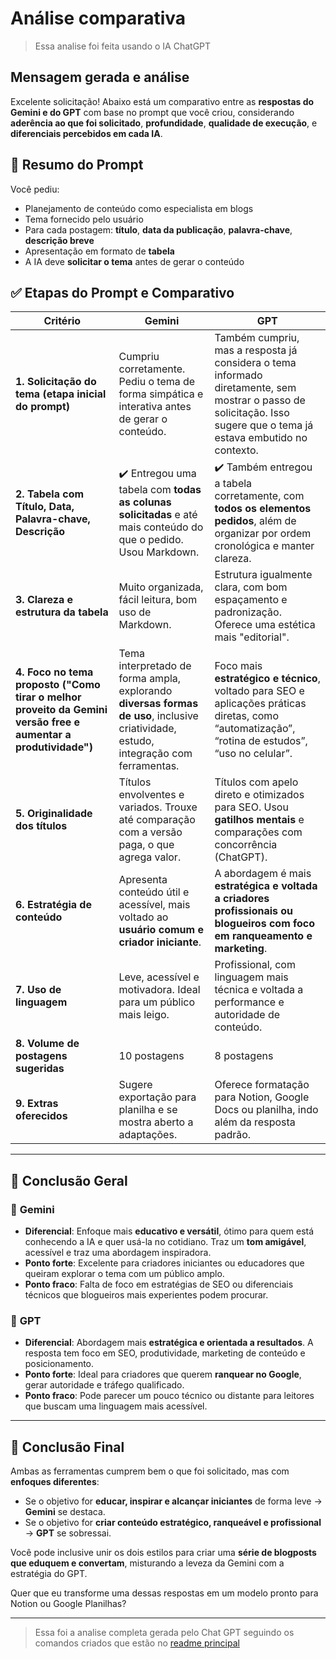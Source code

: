 # Análise comparativa 

> Essa analise foi feita usando o IA ChatGPT


## Mensagem gerada e análise

Excelente solicitação! Abaixo está um comparativo entre as **respostas do Gemini e do GPT** com base no prompt que você criou, considerando **aderência ao que foi solicitado**, **profundidade**, **qualidade de execução**, e **diferenciais percebidos em cada IA**.


## 📌 **Resumo do Prompt**

Você pediu:

* Planejamento de conteúdo como especialista em blogs
* Tema fornecido pelo usuário
* Para cada postagem: **título**, **data da publicação**, **palavra-chave**, **descrição breve**
* Apresentação em formato de **tabela**
* A IA deve **solicitar o tema** antes de gerar o conteúdo


## ✅ **Etapas do Prompt e Comparativo**

| Critério                                                                                                       | **Gemini**                                                                                                                           | **GPT**                                                                                                                                                              |
| -------------------------------------------------------------------------------------------------------------- | ------------------------------------------------------------------------------------------------------------------------------------ | -------------------------------------------------------------------------------------------------------------------------------------------------------------------- |
| **1. Solicitação do tema (etapa inicial do prompt)**                                                           | Cumpriu corretamente. Pediu o tema de forma simpática e interativa antes de gerar o conteúdo.                                        | Também cumpriu, mas a resposta já considera o tema informado diretamente, sem mostrar o passo de solicitação. Isso sugere que o tema já estava embutido no contexto. |
| **2. Tabela com Título, Data, Palavra-chave, Descrição**                                                       | ✔️ Entregou uma tabela com **todas as colunas solicitadas** e até mais conteúdo do que o pedido. Usou Markdown.                      | ✔️ Também entregou a tabela corretamente, com **todos os elementos pedidos**, além de organizar por ordem cronológica e manter clareza.                              |
| **3. Clareza e estrutura da tabela**                                                                           | Muito organizada, fácil leitura, bom uso de Markdown.                                                                                | Estrutura igualmente clara, com bom espaçamento e padronização. Oferece uma estética mais "editorial".                                                               |
| **4. Foco no tema proposto ("Como tirar o melhor proveito da Gemini versão free e aumentar a produtividade")** | Tema interpretado de forma ampla, explorando **diversas formas de uso**, inclusive criatividade, estudo, integração com ferramentas. | Foco mais **estratégico e técnico**, voltado para SEO e aplicações práticas diretas, como “automatização”, “rotina de estudos”, “uso no celular”.                    |
| **5. Originalidade dos títulos**                                                                               | Títulos envolventes e variados. Trouxe até comparação com a versão paga, o que agrega valor.                                         | Títulos com apelo direto e otimizados para SEO. Usou **gatilhos mentais** e comparações com concorrência (ChatGPT).                                                  |
| **6. Estratégia de conteúdo**                                                                                  | Apresenta conteúdo útil e acessível, mais voltado ao **usuário comum e criador iniciante**.                                          | A abordagem é mais **estratégica e voltada a criadores profissionais ou blogueiros com foco em ranqueamento e marketing**.                                           |
| **7. Uso de linguagem**                                                                                        | Leve, acessível e motivadora. Ideal para um público mais leigo.                                                                      | Profissional, com linguagem mais técnica e voltada a performance e autoridade de conteúdo.                                                                           |
| **8. Volume de postagens sugeridas**                                                                           | 10 postagens                                                                                                                         | 8 postagens                                                                                                                                                          |
| **9. Extras oferecidos**                                                                                       | Sugere exportação para planilha e se mostra aberto a adaptações.                                                                     | Oferece formatação para Notion, Google Docs ou planilha, indo além da resposta padrão.                                                                               |

---

## 🎯 **Conclusão Geral**

### 🧠 **Gemini**

* **Diferencial**: Enfoque mais **educativo e versátil**, ótimo para quem está conhecendo a IA e quer usá-la no cotidiano. Traz um **tom amigável**, acessível e traz uma abordagem inspiradora.
* **Ponto forte**: Excelente para criadores iniciantes ou educadores que queiram explorar o tema com um público amplo.
* **Ponto fraco**: Falta de foco em estratégias de SEO ou diferenciais técnicos que blogueiros mais experientes podem procurar.

### 🤖 **GPT**

* **Diferencial**: Abordagem mais **estratégica e orientada a resultados**. A resposta tem foco em SEO, produtividade, marketing de conteúdo e posicionamento.
* **Ponto forte**: Ideal para criadores que querem **ranquear no Google**, gerar autoridade e tráfego qualificado.
* **Ponto fraco**: Pode parecer um pouco técnico ou distante para leitores que buscam uma linguagem mais acessível.

---

## 🏁 **Conclusão Final**

Ambas as ferramentas cumprem bem o que foi solicitado, mas com **enfoques diferentes**:

* Se o objetivo for **educar, inspirar e alcançar iniciantes** de forma leve → **Gemini** se destaca.
* Se o objetivo for **criar conteúdo estratégico, ranqueável e profissional** → **GPT** se sobressai.

Você pode inclusive unir os dois estilos para criar uma **série de blogposts que eduquem e convertam**, misturando a leveza da Gemini com a estratégia do GPT.

Quer que eu transforme uma dessas respostas em um modelo pronto para Notion ou Google Planilhas?

---

> Essa foi a analise completa gerada pelo Chat GPT seguindo os comandos criados que estão no [readme principal](/README.md)